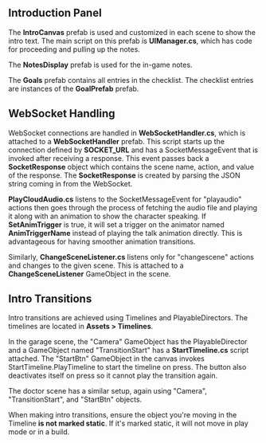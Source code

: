 ## Introduction Panel

The **IntroCanvas** prefab is used and customized in each scene to show the intro text. The main script on this prefab is **UIManager.cs**, which has code for proceeding and pulling up the notes.

The **NotesDisplay** prefab is used for the in-game notes.

The **Goals** prefab contains all entries in the checklist. The checklist entries are instances of the **GoalPrefab** prefab.

## WebSocket Handling

WebSocket connections are handled in **WebSocketHandler.cs**, which is attached to a **WebSocketHandler** prefab. This script starts up the connection defined by **SOCKET_URL** and has a SocketMessageEvent that is invoked after receiving a response. This event passes back a **SocketResponse** object which contains the scene name, action, and value of the response. The **SocketResponse** is created by parsing the JSON string coming in from the WebSocket.

**PlayCloudAudio.cs** listens to the SocketMessageEvent for "playaudio" actions then goes through the process of fetching the audio file and playing it along with an animation to show the character speaking. If **SetAnimTrigger** is true, it will set a trigger on the animator named **AnimTriggerName** instead of playing the talk animation directly. This is advantageous for having smoother animation transitions.

Similarly, **ChangeSceneListener.cs** listens only for "changescene" actions and changes to the given scene. This is attached to a **ChangeSceneListener** GameObject in the scene.

## Intro Transitions

Intro transitions are achieved using Timelines and PlayableDirectors. The timelines are located in **Assets > Timelines**.

In the garage scene, the "Camera" GameObject has the PlayableDirector and a GameObject named "TransitionStart" has a **StartTimeline.cs** script attached. The "StartBtn" GameObject in the canvas invokes StartTimeline.PlayTimeline to start the timeline on press. The button also deactivates itself on press so it cannot play the transition again.

The doctor scene has a similar setup, again using "Camera", "TransitionStart", and "StartBtn" objects.

When making intro transitions, ensure the object you're moving in the Timeline **is not marked static**. If it's marked static, it will not move in play mode or in a build.